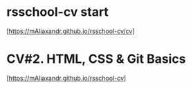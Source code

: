 # rsschool-cv  start
[https://mAliaxandr.github.io/rsschool-cv/cv]

 # CV#2. HTML, CSS & Git Basics

[https://mAliaxandr.github.io/rsschool-cv]